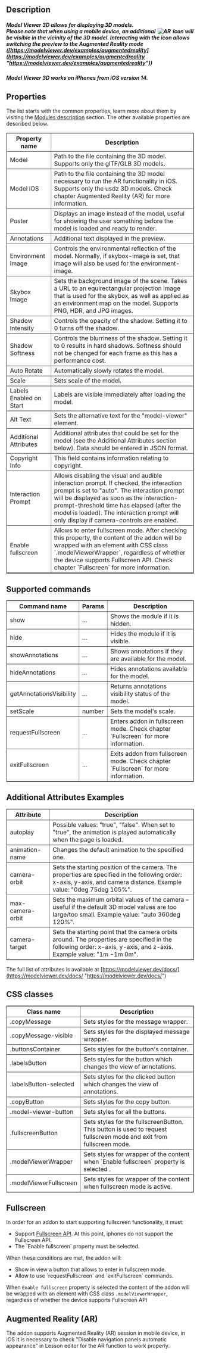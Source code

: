 ## Description

##### Model Viewer 3D allows for displaying 3D models. <br> Please note that when using a mobile device, an additional <img src="/file/serve/6093598547116032" style="border: 0; display:inline; margin: 0 2px; box-shadow: none" alt="AR"> icon will be visible in the vicinity of the 3D model. Interacting with the icon allows switching the preview to the Augmented Reality mode ([https://modelviewer.dev/examples/augmentedreality](https://modelviewer.dev/examples/augmentedreality "https://modelviewer.dev/examples/augmentedreality"))
##### Model Viewer 3D works on iPhones from iOS version 14.
## Properties

The list starts with the common properties, learn more about them by visiting the [Modules description](https://www.mauthor.com/doc/en/page/Modules-description) section. The other available properties are described below.

<table border='1'>
<tbody>
    <tr>
        <th>Property name</th>
        <th>Description</th>
    </tr>
    <tr>
        <td>Model</td>
        <td>Path to the file containing the 3D model. Supports only the glTF/GLB 3D models.</td>
    </tr>
    <tr>
        <td>Model iOS</td>
        <td>Path to the file containing the 3D model necessary to run the AR functionality in iOS. Supports only the usdz 3D models. Check chapter Augmented Reality (AR) for more information.</td>
    </tr>
    <tr>
        <td>Poster</td>
        <td>Displays an image instead of the model, useful for showing the user something before the model is loaded and ready to render.</td>
    </tr>
    <tr>
        <td>Annotations</td>
        <td>Additional text displayed in the preview.</td>
    </tr>
    <tr>
        <td>Environment Image</td>
        <td>Controls the environmental reflection of the model. Normally, if skybox-image is set, that image will also be used for the environment-image.</td>
    </tr>
    <tr>
        <td>Skybox Image</td>
        <td>Sets the background image of the scene. Takes a URL to an equirectangular projection image that is used for the skybox, as well as applied as an environment map on the model. Supports PNG, HDR, and JPG images.</td>
    </tr>
    <tr>
        <td>Shadow Intensity</td>
        <td>Controls the opacity of the shadow. Setting it to 0 turns off the shadow.</td>
    </tr>
    <tr>
        <td>Shadow Softness</td>
        <td>Controls the blurriness of the shadow. Setting it to 0 results in hard shadows. Softness should not be changed for each frame as this has a performance cost.
        </td>
    </tr>
    <tr>
        <td>Auto Rotate</td>
        <td>Automatically slowly rotates the model.</td>
    </tr>
    <tr>
        <td>Scale</td> 
        <td>Sets scale of the model.</td>
    </tr>
    <tr>
        <td>Labels Enabled on Start</td>
        <td>Labels are visible immediately after loading the model.</td>
    </tr>
    <tr>
        <td>Alt Text</td>
        <td>Sets the alternative text for the "model-viewer" element.</td>
    </tr>
    <tr>
        <td>Additional Attributes</td>
        <td>Additional attributes that could be set for the model (see the Additional Attributes section below). Data should be entered in JSON format.</td>
    </tr>
    <tr>
        <td>Copyright Info</td>
        <td>This field contains information relating to copyright.</td>
    </tr>
    <tr>
        <td>Interaction Prompt</td>
        <td>Allows disabling the visual and audible interaction prompt. If checked, the interaction prompt is set to "auto". The interaction prompt will be displayed as soon as the interaction-prompt-threshold time has elapsed (after the model is loaded). The interaction prompt will only display if camera-controls are enabled.</td>
    </tr>
    <tr>
        <td>Enable fullscreen</td>
        <td>Allows to enter fullscreen mode. After checking this property, the content of the addon will be wrapped with an element with CSS class `.modelViewerWrapper`, regardless of whether the device supports Fullscreen API. Check chapter `Fullscreen` for more information.</td>
    </tr>
</tbody>
</table>

## Supported commands

<table border='1'>
<tbody>
    <tr>
        <th>Command name</th>
        <th>Params</th> 
        <th>Description</th> 
    </tr>
    <tr>
        <td>show</td>
        <td>...</td> 
        <td>Shows the module if it is hidden.</td> 
    </tr>
    <tr>
        <td>hide</td>
        <td>...</td> 
        <td>Hides the module if it is visible.</td> 
    </tr>
    <tr>
        <td>showAnnotations</td>
        <td>...</td> 
        <td>Shows annotations if they are available for the model.</td> 
    </tr>
    <tr>
        <td>hideAnnotations</td>
        <td>...</td> 
        <td>Hides annotations available for the model.</td> 
    </tr>
    <tr>
        <td>getAnnotationsVisibility</td>
        <td>...</td> 
        <td>Returns annotations visibility status of the model.</td> 
    </tr>
    <tr>
        <td>setScale</td>
        <td>number</td>
        <td>Sets the model's scale.</td> 
    </tr>
    <tr>
        <td>requestFullscreen</td>
        <td>...</td>
        <td>Enters addon in fullscreen mode. Check chapter `Fullscreen` for more information.</td> 
    </tr>
    <tr>
        <td>exitFullscreen</td>
        <td>...</td>
        <td>Exits addon from fullscreen mode. Check chapter `Fullscreen` for more information.</td> 
    </tr>
</tbody>
</table>

## Additional Attributes Examples

<table border='1'>
    <tbody>
        <tr>
            <th>Attribute</th>
            <th>Description</th>
        </tr>
        <tr>
            <td>autoplay</td>
            <td>Possible values: "true", "false". When set to "true", the animation is played automatically when the page is loaded.</td>
        </tr>
        <tr>
            <td>animation-name</td>
            <td>Changes the default animation to the specified one.</td>
        </tr>
        <tr>
            <td>camera-orbit</td>
            <td>Sets the starting position of the camera. The properties are specified in the following order: x-axis, y-axis, and camera distance. Example value: "0deg 75deg 105%".</td>
        </tr>
        <tr>
            <td>max-camera-orbit</td>
            <td>Sets the maximum orbital values of the camera – useful if the default 3D model values are too large/too small. Example value: "auto 360deg 120%".</td>
        </tr>
        <tr>
            <td>camera-target</td>
            <td>Sets the starting point that the camera orbits around. The properties are specified in the following order: x-axis, y-axis, and z-axis. Example value: "1m -1m 0m".</td>
        </tr>
    </tbody>
</table>

The full list of attributes is available at [https://modelviewer.dev/docs/](https://modelviewer.dev/docs/ "https://modelviewer.dev/docs/")

## CSS classes

<table border='1'>
<tbody>
    <tr>
        <th>Class name</th>
        <th>Description</th>
    </tr>
    <tr>
        <td>.copyMessage</td>
        <td>Sets styles for the message wrapper.</td>
    </tr>
    <tr>
        <td>.copyMessage-visible</td>
        <td>Sets styles for the displayed message wrapper.</td>
    </tr>
    <tr>
        <td>.buttonsContainer</td>
        <td>Sets styles for the button's container.</td>
    </tr>
    <tr>
        <td>.labelsButton</td>
        <td>Sets styles for the button which changes the view of annotations.</td>
    </tr>
    <tr>
        <td>.labelsButton-selected</td>
        <td>Sets styles for the clicked button which changes the view of annotations.</td>
    </tr>
    <tr>
        <td>.copyButton</td>
        <td>Sets styles for the copy button.</td>
    </tr>
    <tr>
        <td>.model-viewer-button</td>
        <td>Sets styles for all the buttons.</td>
    </tr>
    <tr>
        <td>.fullscreenButton</td>
        <td>Sets styles for the fullscreenButton. This button is used to request fullscreen mode and exit from fullscreen mode.</td>
    </tr>
    <tr>
        <td>.modelViewerWrapper</td>
        <td>Sets styles for wrapper of the content when `Enable fullscreen` property is selected .</td>
    </tr>
    <tr>
        <td>.modelViewerFullscreen</td>
        <td>Sets styles for wrapper of the content when fullscreen mode is active.</td>
    </tr>
</tbody>
</table>

## Fullscreen

In order for an addon to start supporting fullscreen functionality, it must:
<ul>
    <li>Support <a href="https://developer.mozilla.org/en-US/docs/Web/API/Fullscreen_API">Fullscreen API</a>. At this point, iphones do not support the Fullscreen API.</li>
    <li>The `Enable fullscreen` property must be selected.</li>
</ul>

When these conditions are met, the addon will:
<ul>
    <li>Show in view a button that allows to enter in fullscreen mode.</li>
    <li>Allow to use `requestFullscreen` and `exitFullscreen` commands.</li>
</ul>

When `Enable fullscreen` property is selected the content of the addon will be wrapped with an element with CSS class `.modelViewerWrapper`, regardless of whether the device supports Fullscreen API
 
## Augmented Reality (AR)
The addon supports Augmented Reality (AR) session in mobile device, in iOS it is necessary to check "Disable navigation panels automatic appearance" in Lesson editor for the AR function to work properly.